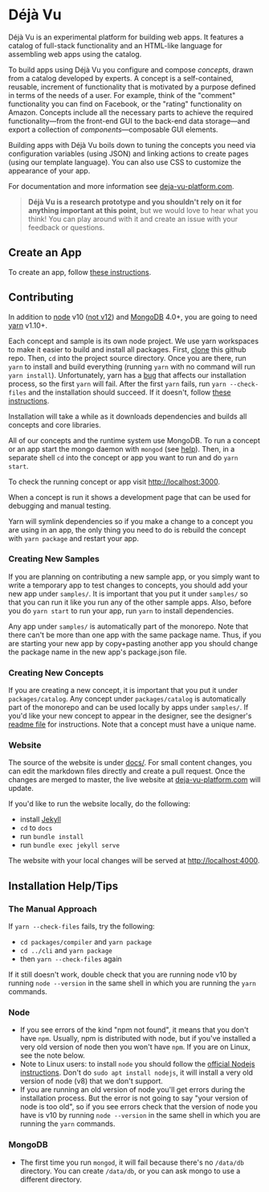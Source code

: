 # Déjà Vu

Déjà Vu is an experimental platform for building web apps.
It features a catalog of full-stack functionality and an HTML-like language for
assembling web apps using the catalog.

To build apps using Déjà Vu you configure and compose *concepts*, drawn from a catalog
developed by experts. A concept is a self-contained,
reusable, increment of functionality that is motivated by a purpose defined in
terms of the needs of a user. For example, think of the "comment" functionality
you can find on Facebook, or the "rating" functionality on Amazon.
Concepts include all the necessary parts to achieve the required
functionality&mdash;from the front-end GUI to the back-end data
storage&mdash;and export a collection of *components*&mdash;composable GUI elements.

Building apps with Déjà Vu boils down to tuning the concepts you need via
configuration variables (using JSON) and linking actions to create pages (using
our template language). You can also use CSS to customize the appearance of your
app.

For documentation and more information see
[deja-vu-platform.com](https://deja-vu-platform.com).

> **Déjà Vu is a research prototype and you shouldn't rely on it for anything
> important at this point**, but we would love to hear what you think!
> You can play around with it and create an issue with your feedback or
> questions.


## Create an App


To create an app, follow [these instructions](docs/quickstart.md).


## Contributing

In addition to [node](https://nodejs.org) v10 ([not v12](https://github.com/spderosso/deja-vu/issues/352)) and [MongoDB](https://www.mongodb.com/) 4.0+, you are going to need [yarn](https://yarnpkg.com) v1.10+.

Each concept and sample is its own node project. We use yarn workspaces to make
it easier to build and install all packages. First,
[clone](https://help.github.com/en/articles/cloning-a-repository) this github repo.
Then, `cd` into the project source directory. 
Once you are there, run `yarn` to install and build everything
(running `yarn` with no command will run `yarn install`).
Unfortunately, yarn has a [bug](https://github.com/yarnpkg/yarn/issues/3421) that
affects our installation process, so the first `yarn` will fail. After
the first `yarn` fails, run `yarn --check-files` and the installation should
succeed.
If it doesn't, follow [these instructions](#the-manual-approach).

Installation will take a while as it downloads dependencies and builds all
concepts and core libraries.

All of our concepts and the runtime system use MongoDB.
To run a concept or an app start the mongo daemon with `mongod` (see [help](#mongodb)). Then,
in a separate shell `cd` into the concept or app you want to run and do `yarn start`.

To check the running concept or app visit [http://localhost:3000](http://localhost:3000).

When a concept is run it shows a development page that can be used for debugging and manual
testing.

Yarn will symlink dependencies so if you make a change to a concept you are using
in an app, the only thing you need to do is rebuild the concept with
`yarn package` and restart your app.

### Creating New Samples

If you are planning on contributing a new sample app, or you simply want to write
a temporary app to test changes to concepts, you should add your new app under `samples/`.
It is important that you put it under `samples/` so that you can run it like
you run any of the other sample apps. Also, before you do `yarn start`
to run your app, run `yarn` to install dependencies.

Any app under `samples/` is automatically part of the monorepo. Note that there can't
be more than one app with the same package name. Thus, if you are starting your
new app by copy+pasting another app you should change the package name in the
new app's package.json file.

### Creating New Concepts

If you are creating a new concept, it is important that you put it under
`packages/catalog`. Any concept under `packages/catalog` is automatically
part of the monorepo and can be used locally by apps under `samples/`.
If you'd like your new concept to appear in the designer, see the
designer's [readme file](https://github.com/spderosso/deja-vu/tree/master/designer#how-to-add-a-concept)
for instructions.
Note that a concept must have a unique name.

### Website

The source of the website is under
[docs/](https://github.com/spderosso/deja-vu/tree/master/docs).
For small content changes, you can edit the markdown files directly and create
a pull request. Once the changes are merged to master, the live website at
[deja-vu-platform.com](https://deja-vu-platform.com) will update.

If you'd like to run the website locally, do the following:
- install [Jekyll](https://jekyllrb.com/)
- `cd` to `docs`
- run `bundle install`
- run `bundle exec jekyll serve`

The website with your local changes will be served at
[http://localhost:4000](http://localhost:4000).

## Installation Help/Tips

### The Manual Approach

If `yarn --check-files` fails, try the following:
- `cd packages/compiler` and `yarn package`
- `cd ../cli` and `yarn package`
- then `yarn --check-files` again

If it still doesn't work, double check that you are running node v10
by running `node --version` in the same shell in which you are running
the `yarn` commands.

### Node

- If you see errors of the kind "npm not found", it means
that you don't have `npm`. Usually, npm is distributed with node, but if you've installed
a very old version of node then you won't have `npm`. If you are on Linux, see the note
below.
- Note to Linux users: to install `node` you should follow the
[official Nodejs instructions](https://nodejs.org/en/download/package-manager/).
Don't do `sudo apt install nodejs`, it will install a very old version of node (v8)
that we don't support.
- If you are running an old version of node you'll get errors during the installation
process. But the error is not going to say "your version of node is too old", so if
you see errors check that the version of node you have is v10 by running
`node --version` in the same shell in which you are running the `yarn` commands.

### MongoDB

- The first time you run `mongod`, it will fail because there's no
`/data/db` directory. You can create `/data/db`, or you can ask mongo to use
a different directory.
